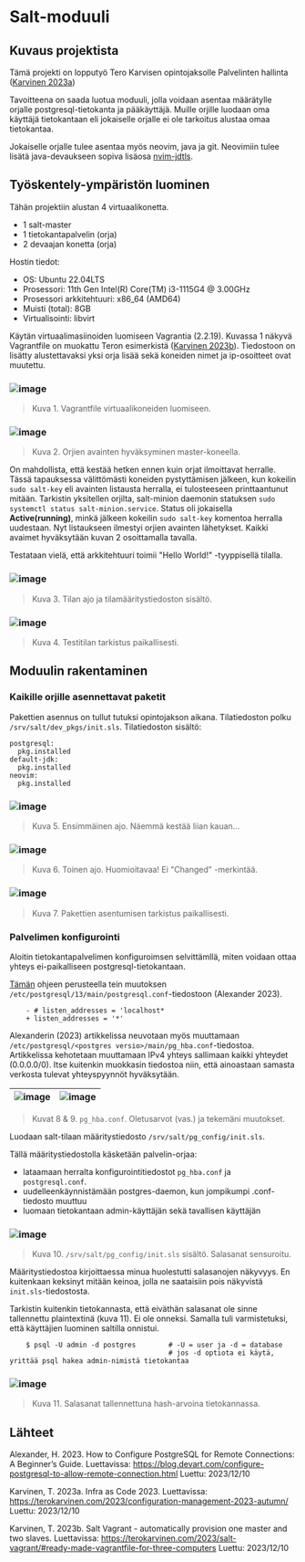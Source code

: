 # Salt-moduuli

## Kuvaus projektista

Tämä projekti on lopputyö Tero Karvisen opintojaksolle Palvelinten hallinta ([Karvinen 2023a](https://terokarvinen.com/2023/configuration-management-2023-autumn/))

Tavoitteena on saada luotua moduuli, jolla voidaan asentaa määrätylle orjalle postgresql-tietokanta ja pääkäyttäjä.
Muille orjille luodaan oma käyttäjä tietokantaan eli jokaiselle orjalle ei ole tarkoitus alustaa omaa tietokantaa.

Jokaiselle orjalle tulee asentaa myös neovim, java ja git. Neovimiin tulee lisätä java-devaukseen sopiva lisäosa [nvim-jdtls](https://github.com/mfussenegger/nvim-jdtls/tree/master).

## Työskentely-ympäristön luominen

Tähän projektiin alustan 4 virtuaalikonetta. 

- 1 salt-master
- 1 tietokantapalvelin (orja)
- 2 devaajan konetta (orja)

Hostin tiedot:

- OS: Ubuntu 22.04LTS
- Prosessori: 11th Gen Intel(R) Core(TM) i3-1115G4 @ 3.00GHz
- Prosessori arkkitehtuuri: x86_64 (AMD64)
- Muisti (total): 8GB
- Virtualisointi: libvirt

Käytän virtuaalimasiinoiden luomiseen Vagrantia (2.2.19). Kuvassa 1 näkyvä Vagrantfile on muokattu Teron esimerkistä ([Karvinen 2023b](https://terokarvinen.com/2023/salt-vagrant/#ready-made-vagrantfile-for-three-computers)). Tiedostoon on lisätty alustettavaksi yksi orja lisää sekä koneiden nimet ja ip-osoitteet ovat muutettu.

### ![image](https://github.com/RenneJ/hh-palvelinten-hallinta/assets/97522117/285c9529-276d-4519-90f4-f13596b39627)

> Kuva 1. Vagrantfile virtuaalikoneiden luomiseen.

### ![image](https://github.com/RenneJ/hh-palvelinten-hallinta/assets/97522117/3bbf564c-a86a-4852-8a99-7c3f6e747d5b)

> Kuva 2. Orjien avainten hyväksyminen master-koneella.

On mahdollista, että kestää hetken ennen kuin orjat ilmoittavat herralle. Tässä tapauksessa välittömästi koneiden pystyttämisen jälkeen, kun kokeilin `sudo salt-key` eli avainten listausta herralla, ei tulosteeseen printtaantunut mitään. Tarkistin yksitellen orjilta, salt-minion daemonin statuksen `sudo systemctl status salt-minion.service`. Status oli jokaisella **Active(running)**, minkä jälkeen kokeilin `sudo salt-key` komentoa herralla uudestaan. Nyt listaukseen ilmestyi orjien avainten lähetykset. Kaikki avaimet hyväksytään kuvan 2 osoittamalla tavalla.

Testataan vielä, että arkkitehtuuri toimii "Hello World!" -tyyppisellä tilalla.

### ![image](https://github.com/RenneJ/hh-palvelinten-hallinta/assets/97522117/fca88a4a-72ab-4f59-8dc3-6b8f37a7f25d)

> Kuva 3. Tilan ajo ja tilamääritystiedoston sisältö.

### ![image](https://github.com/RenneJ/hh-palvelinten-hallinta/assets/97522117/c6d34f8e-d18a-4b8a-b946-83730918a6f7)

> Kuva 4. Testitilan tarkistus paikallisesti.

## Moduulin rakentaminen

### Kaikille orjille asennettavat paketit

Pakettien asennus on tullut tutuksi opintojakson aikana. Tilatiedoston polku `/srv/salt/dev_pkgs/init.sls`. Tilatiedoston sisältö:

    postgresql:
      pkg.installed
    default-jdk:
      pkg.installed
    neovim:
      pkg.installed

### ![image](https://github.com/RenneJ/hh-palvelinten-hallinta/assets/97522117/e3173bbb-7816-4757-8c23-c12caad287d9)

> Kuva 5. Ensimmäinen ajo. Näemmä kestää liian kauan...

### ![image](https://github.com/RenneJ/hh-palvelinten-hallinta/assets/97522117/c6f9842a-8942-4b84-b817-43cd63aeb4c6)

> Kuva 6. Toinen ajo. Huomioitavaa! Ei "Changed" -merkintää.

### ![image](https://github.com/RenneJ/hh-palvelinten-hallinta/assets/97522117/2c5757ac-6368-4dca-aa31-5f80c70cbca0)

> Kuva 7. Pakettien asentumisen tarkistus paikallisesti.

### Palvelimen konfigurointi

Aloitin tietokantapalvelimen konfiguroimsen selvittämllä, miten voidaan ottaa yhteys ei-paikalliseen postgresql-tietokantaan. 

[Tämän](https://blog.devart.com/configure-postgresql-to-allow-remote-connection.html) ohjeen perusteella tein muutoksen `/etc/postgresql/13/main/postgresql.conf`-tiedostoon (Alexander 2023).

        - # listen_addresses = 'localhost*
        + listen_addresses = '*'

Alexanderin (2023) artikkelissa neuvotaan myös muuttamaan `/etc/postgresql/<postgres versio>/main/pg_hba.conf`-tiedostoa. Artikkelissa kehotetaan muuttamaan IPv4 yhteys sallimaan kaikki yhteydet (0.0.0.0/0). Itse kuitenkin muokkasin tiedostoa niin, että ainoastaan samasta verkosta tulevat yhteyspyynnöt hyväksytään.

|![image](https://github.com/RenneJ/hh-palvelinten-hallinta/assets/97522117/bbd3845e-44f6-45f9-bf88-e29a146a69bb)|![image](https://github.com/RenneJ/hh-palvelinten-hallinta/assets/97522117/f1196d7a-4113-49ac-904d-8a0ae5e4b3cf)|
|---|---|

> Kuvat 8 & 9. `pg_hba.conf`. Oletusarvot (vas.) ja tekemäni muutokset.

Luodaan salt-tilaan määritystiedosto `/srv/salt/pg_config/init.sls`.

Tällä määritystiedostolla käsketään palvelin-orjaa:

- lataamaan herralta konfigurointitiedostot `pg_hba.conf` ja `postgresql.conf`.
- uudelleenkäynnistämään postgres-daemon, kun jompikumpi .conf-tiedosto muuttuu
- luomaan tietokantaan admin-käyttäjän sekä tavallisen käyttäjän

### ![image](https://github.com/RenneJ/hh-palvelinten-hallinta/assets/97522117/b821b2b4-fe40-4113-b8cc-361f2d2221ee)

> Kuva 10. `/srv/salt/pg_config/init.sls` sisältö. Salasanat sensuroitu.

Määritystiedostoa kirjoittaessa minua huolestutti salasanojen näkyvyys. En kuitenkaan keksinyt mitään keinoa, jolla ne saataisiin pois näkyvistä `init.sls`-tiedostosta.

Tarkistin kuitenkin tietokannasta, että eiväthän salasanat ole sinne tallennettu plaintextinä (kuva 11). Ei ole onneksi. Samalla tuli varmistetuksi, että käyttäjien luominen saltilla onnistui.

        $ psql -U admin -d postgres        # -U = user ja -d = database
                                           # jos -d optiota ei käytä, yrittää psql hakea admin-nimistä tietokantaa

### ![image](https://github.com/RenneJ/hh-palvelinten-hallinta/assets/97522117/042749d0-d7ba-4a3e-b10b-85378b181be5)

> Kuva 11. Salasanat tallennettuna hash-arvoina tietokannassa.


## Lähteet

Alexander, H. 2023. How to Configure PostgreSQL for Remote Connections: A Beginner’s Guide. Luettavissa: https://blog.devart.com/configure-postgresql-to-allow-remote-connection.html Luettu: 2023/12/10

Karvinen, T. 2023a. Infra as Code 2023. Luettavissa: https://terokarvinen.com/2023/configuration-management-2023-autumn/ Luettu: 2023/12/10

Karvinen, T. 2023b. Salt Vagrant - automatically provision one master and two slaves. Luettavissa: https://terokarvinen.com/2023/salt-vagrant/#ready-made-vagrantfile-for-three-computers Luettu: 2023/12/10
